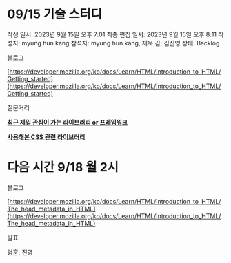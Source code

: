 # 09/15 기술 스터디

작성 일시: 2023년 9월 15일 오후 7:01
최종 편집 일시: 2023년 9월 15일 오후 8:11
작성자: myung hun kang
참석자: myung hun kang, 재욱 김, 김진영
상태: Backlog

블로그 

[https://developer.mozilla.org/ko/docs/Learn/HTML/Introduction_to_HTML/Getting_started](https://developer.mozilla.org/ko/docs/Learn/HTML/Introduction_to_HTML/Getting_started) 

질문거리 

**[최근 제일 관심이 가는 라이브러리 or 프레임워크](https://github.com/wanted-9th-3team/frontend-study/discussions/97)**

**[사용해본 CSS 관련 라이브러리](https://github.com/wanted-9th-3team/frontend-study/discussions/98)**

# 다음 시간 9/18 월 2시

블로그

[https://developer.mozilla.org/ko/docs/Learn/HTML/Introduction_to_HTML/The_head_metadata_in_HTML](https://developer.mozilla.org/ko/docs/Learn/HTML/Introduction_to_HTML/The_head_metadata_in_HTML)

발표

명훈, 진영